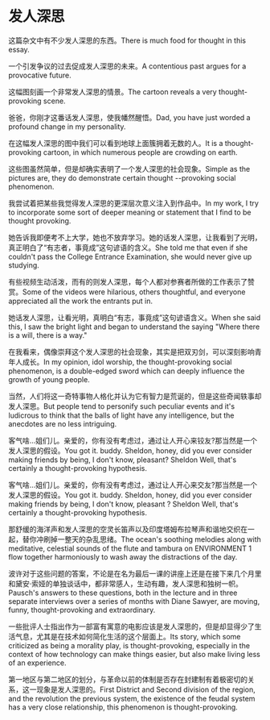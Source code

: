# 发人深思

<p><span class="chinese">这篇杂文中有不少发人深思的东西。</span><span class="english">There is much food for thought in this essay.</span></p>

<p><span class="chinese">一个引发争议的过去促成发人深思的未来。</span><span class="english">A contentious past argues for a provocative future.</span></p>

<p><span class="chinese">这幅图刻画一个非常发人深思的情景。</span><span class="english">The cartoon reveals a very thought-provoking scene.</span></p>

<p><span class="chinese">爸爸，你刚才这番话发人深思，使我幡然醒悟。</span><span class="english">Dad, you have just worded a profound change in my personality.</span></p>

<p><span class="chinese">在这幅发人深思的图中我们可以看到地球上面簇拥着无数的人。</span><span class="english">It is a thought-provoking cartoon, in which numerous people are crowding on earth.</span></p>

<p><span class="chinese">这些图虽然简单，但是却确实表明了一个发人深思的社会现象。</span><span class="english">Simple as the pictures are, they do demonstrate certain thought --provoking social phenomenon.</span></p>

<p><span class="chinese">我尝试着把某些我觉得发人深思的更深层次意义注入到作品中。</span><span class="english">In my work, I try to incorporate some sort of deeper meaning or statement that I find to be thought provoking.</span></p>

<p><span class="chinese">她告诉我即便考不上大学，她也不放弃学习。她的话发人深思，让我看到了光明，真正明白了“有志者，事竟成”这句谚语的含义。</span><span class="english">She told me that even if she couldn't pass the College Entrance Examination, she would never give up studying.</span></p>

<p><span class="chinese">有些视频生动活泼，而有的则发人深思，每个人都对参赛者所做的工作表示了赞赏。</span><span class="english">Some of the videos were hilarious, others thoughtful, and everyone appreciated all the work the entrants put in.</span></p>

<p><span class="chinese">她话发人深思，让看光明，真明白“有志，事竟成”这句谚语含义。</span><span class="english">When she said this, I saw the bright light and began to understand the saying "Where there is a will, there is a way."</span></p>

<p><span class="chinese">在我看来，偶像崇拜这个发人深思的社会现象，其实是把双刃剑，可以深刻影响青年人成长。</span><span class="english">In my opinion, idol worship, the thought-provoking social phenomenon, is a double-edged sword which can deeply influence the growth of young people.</span></p>

<p><span class="chinese">当然，人们将这一奇特事物人格化并认为它有智力是荒诞的，但是这些奇闻轶事却发人深思。</span><span class="english">But people tend to personify such peculiar events and it's ludicrous to think that the balls of light have any intelligence, but the anecdotes are no less intriguing.</span></p>

<p><span class="chinese">客气啥…姐们儿。亲爱的，你有没有考虑过，通过让人开心来铰友?那当然是一个发人深思的假设。</span><span class="english">You got it. buddy. Sheldon, honey, did you ever consider making friends by being, I don't know, pleasant? Sheldon Well, that's certainly a thought-provoking hypothesis.</span></p>

<p><span class="chinese">客气啥…姐们儿。亲爱的，你有没有考虑过，通过让人开心来交友?那当然是一个发人深思的假设。</span><span class="english">You got it. buddy. Sheldon, honey, did you ever consider making friends by being, I don't know, pleasant ? Sheldon Well, that's certainly a thought-provoking hypothesis.</span></p>

<p><span class="chinese">那舒缓的海洋声和发人深思的空灵长笛声以及印度塔姆布拉琴声和谐地交织在一起，替你冲刷掉一整天的杂乱思绪。</span><span class="english">The ocean's soothing melodies along with meditative, celestial sounds of the flute and tambura on ENVIRONMENT 1 flow together harmoniously to wash away the distractions of the day.</span></p>

<p><span class="chinese">波许对于这些问题的答案，不论是在名为最后一课的讲座上还是在接下来几个月里和黛安·索娅的单独谈话中，都非常感人，生动有趣，发人深思和独树一帜。</span><span class="english">Pausch's answers to these questions, both in the lecture and in three separate interviews over a series of months with Diane Sawyer, are moving, funny, thought-provoking and extraordinary.</span></p>

<p><span class="chinese">一些批评人士指出作为一部富有寓意的电影应该是发人深思的，但是却显得少了生活气息，尤其是在技术如何简化生活的这个层面上。</span><span class="english">Its story, which some criticized as being a morality play, is thought-provoking, especially in the context of how technology can make things easier, but also make living less of an experience.</span></p>

<p><span class="chinese">第一地区与第二地区的划分，与革命以前的体制是否存在封建制有着极密切的关系，这一现象是发人深思的。</span><span class="english">First District and Second division of the region, and the revolution the previous system, the existence of the feudal system has a very close relationship, this phenomenon is thought-provoking.</span></p>

